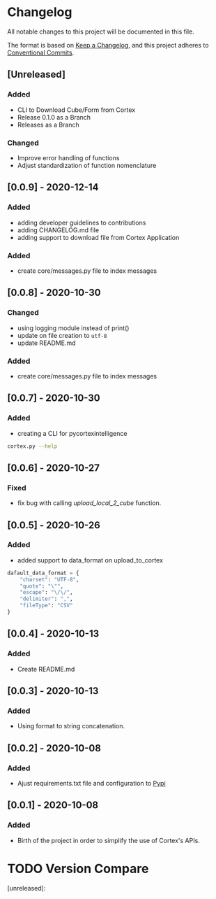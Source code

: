 # Changelog

All notable changes to this project will be documented in this file.

The format is based on [Keep a Changelog](https://keepachangelog.com/en/1.0.0/),
and this project adheres to [Conventional Commits](https://www.conventionalcommits.org/en/v1.0.0/).

## [Unreleased]

### Added
- CLI to Download Cube/Form from Cortex
- Release 0.1.0 as a Branch
- Releases as a Branch

### Changed
- Improve error handling of functions
- Adjust standardization of function nomenclature

## [0.0.9] - 2020-12-14

### Added

- adding developer guidelines to contributions
- adding CHANGELOG.md file
- adding support to download file from Cortex Application

### Added

- create core/messages.py file to index messages

## [0.0.8] - 2020-10-30

### Changed

- using logging module instead of print()
- update on file creation to `utf-8`
- update README.md

### Added

- create core/messages.py file to index messages

## [0.0.7] - 2020-10-30

### Added

- creating a CLI for pycortexintelligence

```bash
cortex.py --help
```

## [0.0.6] - 2020-10-27

### Fixed

- fix bug with calling _upload_local_2_cube_ function.

## [0.0.5] - 2020-10-26

### Added

- added support to data_format on upload_to_cortex

```python
dafault_data_format = {
    "charset": "UTF-8",
    "quote": "\"",
    "escape": "\/\/",
    "delimiter": ",",
    "fileType": "CSV"
}
```

## [0.0.4] - 2020-10-13

### Added

- Create README.md

## [0.0.3] - 2020-10-13

### Added

- Using format to string concatenation.

## [0.0.2] - 2020-10-08

### Added

- Ajust requirements.txt file and configuration to [Pypi](https://pypi.org/)

## [0.0.1] - 2020-10-08

### Added

- Birth of the project in order to simplify the use of Cortex's APIs.

# TODO Version Compare
[unreleased]: 
